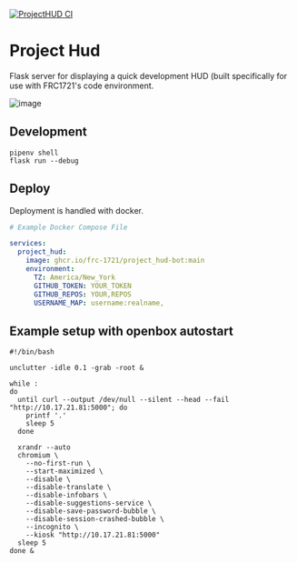 [![ProjectHUD CI](https://github.com/FRC-1721/ProjectHud/actions/workflows/build_docker.yml/badge.svg)](https://github.com/FRC-1721/ProjectHud/actions/workflows/build_docker.yml)

# Project Hud

Flask server for displaying a quick development HUD (built specifically for use with FRC1721's code environment.

![image](https://github.com/user-attachments/assets/84932072-f848-4ab0-b196-a35a51713776)

## Development

```shell
pipenv shell
flask run --debug
```

## Deploy

Deployment is handled with docker.

```yaml
# Example Docker Compose File

services:
  project_hud:
    image: ghcr.io/frc-1721/project_hud-bot:main
    environment:
      TZ: America/New_York
      GITHUB_TOKEN: YOUR_TOKEN
      GITHUB_REPOS: YOUR,REPOS
      USERNAME_MAP: username:realname,
```

## Example setup with openbox autostart

```
#!/bin/bash

unclutter -idle 0.1 -grab -root &

while :
do
  until curl --output /dev/null --silent --head --fail "http://10.17.21.81:5000"; do
    printf '.'
    sleep 5
  done

  xrandr --auto
  chromium \
    --no-first-run \
    --start-maximized \
    --disable \
    --disable-translate \
    --disable-infobars \
    --disable-suggestions-service \
    --disable-save-password-bubble \
    --disable-session-crashed-bubble \
    --incognito \
    --kiosk "http://10.17.21.81:5000"
  sleep 5
done &
```